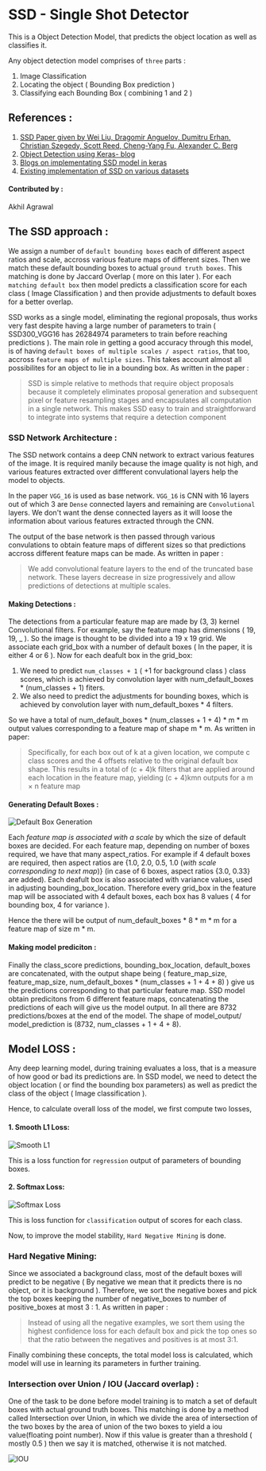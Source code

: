 # SSD - Single Shot Detector

This is a Object Detection Model, that predicts the object location as well as classifies it.

Any object detection model comprises of `three` parts :
1. Image Classification
2. Locating the object ( Bounding Box prediction )
3. Classifying each Bounding Box ( combining 1 and 2 )

## References : 
1. [SSD Paper given by Wei Liu, Dragomir Anguelov, Dumitru Erhan, Christian Szegedy, Scott Reed, Cheng-Yang Fu, Alexander C. Berg](https://arxiv.org/pdf/1512.02325.pdf)
2. [Object Detection using Keras- blog](https://medium.com/analytics-vidhya/object-localization-using-keras-d78d6810d0be)
3. [Blogs on implementating SSD model in keras](https://towardsdatascience.com/implementing-ssd-in-keras-part-i-network-structure-da3323f11cff)
4. [Existing implementation of SSD on various datasets](https://github.com/Socret360/object-detection-in-keras)

#### Contributed by : 
Akhil Agrawal

## The SSD approach :

We assign a number of `default bounding boxes` each of different aspect ratios and scale, accross various feature maps of different sizes. Then we match  these default bounding boxes to actual `ground truth boxes`. This matching is done by Jaccard Overlap ( more on this later ). For each `matching default box` then model predicts a classification score for each class ( Image Classification ) and then provide adjustments to default boxes for a better overlap.

SSD works as a single model, eliminating the regional proposals, thus works very fast despite having a large number of parameters to train ( SSD300_VGG16 has 26284974 parameters to train before reaching predictions ). The main role in getting a good accuracy through this model, is of having `default boxes of multiple scales / aspect ratios`, that too, accross `feature maps of multiple sizes`. This takes account almost all possibilites for an object to lie in a bounding box. As written in the paper : 
> SSD is simple relative to methods that require object proposals because it completely eliminates proposal generation and subsequent pixel or feature resampling stages and encapsulates all computation in a single network. This makes SSD easy to train and straightforward to integrate into systems that require a detection component

### SSD Network Architecture : 

The SSD network contains a deep CNN network to extract various features of the image. It is required manily because the image quality is not high, and various features extracted over diffferent convulational layers help the model to objects. 

In the paper `VGG_16` is used as base network. `VGG_16` is CNN with 16 layers out of which 3 are `Dense` connected layers and remaining are  `Convolutional` layers. We don't want the dense connected layers as it will loose the information about various features extracted through the CNN.

The output of the base network is then passed through various convulations to obtain feature maps of different sizes so that predictions accross different feature maps can be made. As written in paper : 
> We add convolutional feature layers to the end of the truncated base network. These layers decrease in size progressively and allow predictions of detections at multiple scales.

#### Making Detections :
The detections from a particular feature map are made by (3, 3) kernel Convolutional filters. For example, say the feature map has dimensions ( 19, 19, _ ). So the image is thought to be divided into a 19 x 19 grid. We associate each grid_box with a number of default boxes ( In the paper, it is either 4 or 6 ). 
Now for each deafult box in the grid_box:
1. We need to predict `num_classes + 1` ( +1 for background class ) class scores, which is achieved by convolution layer with num_default_boxes * (num_classes + 1) fiters.
2. We also need to predict the adjustments for bounding boxes, which is achieved by convolution layer with num_default_boxes * 4 filters.

So we have a total of num_default_boxes * (num_classes + 1 + 4) * m * m output values corresponding to a feature map of shape m * m. As written in paper:
> Specifically, for each box out of k at a given location, we compute c class scores and the 4 offsets relative to the original default box shape. This results in a total of (c + 4)k filters that are applied around each location in the feature map, yielding (c + 4)kmn outputs for a m × n feature map

#### Generating Default Boxes : 
![Default Box Generation](https://miro.medium.com/max/870/1*I_xJV3bCtXT5C_u5Tn3j8g.png)

Each *feature map is associated with a scale* by which the size of default boxes are decided. For each feature map, depending on number of boxes required, we have that many aspect_ratios. For example if 4 default boxes are required, then aspect ratios are {1.0, 2.0, 0.5, 1.0 (*with scale corresponding to next map*)} (in case of 6 boxes, aspect ratios {3.0, 0.33} are added). Each deafult box is also associated with variance values, used in adjusting bounding_box_location. Therefore every grid_box in the feature map will be associated with 4 default boxes, each box has 8 values ( 4 for bounding box, 4 for variance ).

Hence the there will be output of num_default_boxes * 8 * m * m for a feature map of size m * m.

#### Making model prediciton : 
Finally the class_score predictions, bounding_box_location, default_boxes are concatenated, with the output shape being ( feature_map_size, feature_map_size, num_default_boxes * (num_classes + 1 + 4 + 8) ) give us the predictions corresponding to that particular feature map.
SSD model obtain predicitons from 6 different feature maps, concatenating the predictions of each will give us the model output.
In all there are 8732 predictions/boxes at the end of the model. The shape of model_output/ model_prediction  is (8732, num_classes + 1 + 4 + 8).

## Model LOSS : 
Any deep learning model, during training evaluates a loss, that is a measure of how good or bad its predictions are. In SSD model, we need to detect the object location ( or find the bounding box parameters) as well as predict the class of the object ( Image classification ).

Hence, to calculate overall loss of the model, we first compute two losses, 
#### 1. Smooth L1 Loss:
![Smooth L1](https://miro.medium.com/max/3672/1*Ffwrleogyg4DqHAndxIp-Q.png)

This is a loss function for `regression` output of parameters of bounding boxes.
#### 2. Softmax Loss:
![Softmax Loss](https://miro.medium.com/max/1071/1*yD4d15xCcA45WaJBWzT4jg.png)

This is loss function for `classification` output of scores for each class.

Now, to improve the model stability, `Hard Negative Mining` is done.
### Hard Negative Mining:

Since we associated a background class, most of the default boxes will predict to be negative ( By negative we mean that it predicts there is no object, or it is background ). Therefore, we sort the negative boxes and pick the top boxes keeping the number of negative_boxes to number of positive_boxes at most 3 : 1. As written in paper :
> Instead of using all the negative examples, we sort them using the highest confidence loss for each default box and pick the top ones so that the ratio between the negatives and positives is at most 3:1.

Finally combining these concepts, the total model loss is calculated, which model will use in learning its parameters in further training.

### Intersection over Union / IOU (Jaccard overlap) :
One of the task to be done before model training is to match a set of default boxes with actual ground truth boxes. 
This matching is done by a method called Intersection over Union, in which we divide the area of intersection of the two boxes by the area of union of the two boxes to yield a iou value(floating point number). Now if this value is greater than a threshold ( mostly 0.5 ) then we say it is matched, otherwise it is not matched.

![IOU](https://www.researchgate.net/profile/Rafael-Padilla/publication/343194514/figure/fig2/AS:916944999956482@1595628132920/Intersection-Over-Union-IOU.ppm)
